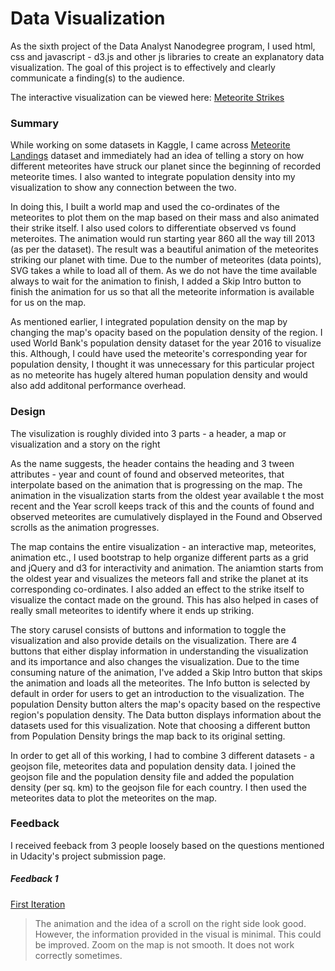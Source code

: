 # Data Visualization

As the sixth project of the Data Analyst Nanodegree program, I used html, css and javascript - d3.js and other js libraries to create an explanatory data visualization. The goal of this project is to effectively and clearly communicate a finding(s) to the audience. 

The interactive visualization can be viewed here: [Meteorite Strikes](http://bl.ocks.org/sharad-vm/af74ae5932de1bcf5a39b0f3f849d847)

### Summary

While working on some datasets in Kaggle, I came across [Meteorite Landings](https://www.kaggle.com/nasa/meteorite-landings#) dataset and immediately had an idea of telling a story on how different meteorites have struck our planet since the beginning of recorded meteorite times. I also wanted to integrate population density into my visualization to show any connection between the two. 

In doing this, I built a world map and used the co-ordinates of the meteorites to plot them on the map based on their mass and also animated their strike itself. I also used colors to differentiate observed vs found meteroites. The animation would run starting year 860 all the way till 2013 (as per the dataset). The result was a beautiful animation of the meteorites striking our planet with time. 
Due to the number of meteorites (data points), SVG takes a while to load all of them. As we do not have the time available always to wait for the animation to finish, I added a Skip Intro button to finish the animation for us so that all the meteorite information is available for us on the map. 

As mentioned earlier, I integrated population density on the map by changing the map's opacity based on the population density of the region. I used World Bank's population density dataset for the year 2016 to visualize this. Although, I could have used the meteorite's corresponding year for population density, I thought it was unnecessary for this particular project as no meteorite has hugely altered human population density and would also add additonal performance overhead.

### Design

The visulization is roughly divided into 3 parts - a header, a map or visualization and a story on the right

As the name suggests, the header contains the heading and 3 tween attributes - year and count of found and observed meteorites, that interpolate based on the animation that is progressing on the map. 
The animation in the visualization starts from the oldest year available t the most recent and the Year scroll keeps track of this and the counts of found and observed meteorites are cumulatively displayed in the Found and Observed scrolls as the animation progresses. 

The map contains the entire visualization - an interactive map, meteorites, animation etc.,
I used bootstrap to help organize different parts as a grid and jQuery and d3 for interactivity and animation.
The aniamtion starts from the oldest year and visualizes the meteors fall and strike the planet at its corresponding co-ordinates.
I also added an effect to the strike itself to visualize the contact made on the ground. This has also helped in cases of really small meteorites to identify where it ends up striking. 

The story carusel consists of buttons and information to toggle the visualization and also provide details on the visualization.
There are 4 buttons that either display information in understanding the visualization and its importance and also changes the visualization. Due to the time consuming nature of the animation, I've added a Skip Intro button that skips the animation and loads all the meteorites. The Info button is selected by default in order for users to get an introduction to the visualization. The population Density button alters the map's opacity based on the respective region's population density. The Data button displays information about the datasets used for this visualization. Note that choosing a different button from Population Density brings the map back to its original setting.

In order to get all of this working, I had to combine 3 different datasets - a geojson file, meteorites data and population density data.
I joined the geojson file and the population density file and added the population density (per sq. km) to the geojson file for each country. I then used the meteorites data to plot the meteorites on the map.

### Feedback

I received feeback from 3 people loosely based on the questions mentioned in Udacity's project submission page.

##### Feedback 1

[First Iteration](https://bl.ocks.org/sharad-vm/6821d9945d06e6c5e5b767fc37aed77b)

>The animation and the idea of a scroll on the right side look good. However, the information provided in the visual is minimal.
>This could be improved. Zoom on the map is not smooth. It does not work correctly sometimes.

